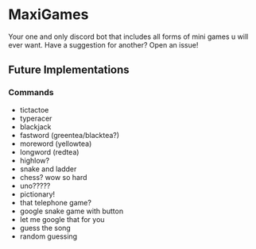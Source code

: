 # MaxiGames

Your one and only discord bot that includes all forms of mini games u will ever want. Have a suggestion for another? Open an issue!

## Future Implementations

### Commands

- tictactoe
- typeracer
- blackjack
- fastword (greentea/blacktea?)
- moreword (yellowtea)
- longword (redtea)
- highlow?
- snake and ladder
- chess? wow so hard
- uno?????
- pictionary!
- that telephone game?
- google snake game with button
- let me google that for you
- guess the song
- random guessing

